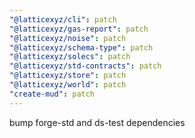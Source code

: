 ```yaml
---
"@latticexyz/cli": patch
"@latticexyz/gas-report": patch
"@latticexyz/noise": patch
"@latticexyz/schema-type": patch
"@latticexyz/solecs": patch
"@latticexyz/std-contracts": patch
"@latticexyz/store": patch
"@latticexyz/world": patch
"create-mud": patch
---
```


bump forge-std and ds-test dependencies
